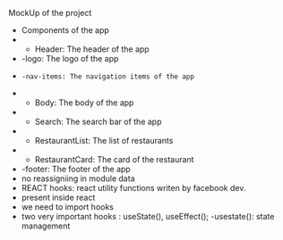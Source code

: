MockUp of the project

- Components of the app
- - Header: The header of the app
- -logo: The logo of the app
-     -nav-items: The navigation items of the app
- - Body: The body of the app
- - Search: The search bar of the app
- - RestaurantList: The list of restaurants
- - RestaurantCard: The card of the restaurant
- -footer: The footer of the app
- no reassigniing in module data
- REACT hooks: react utility functions writen by facebook dev.
- present inside react
- we need to import hooks
- two very important hooks : useState(), useEffect();
  -usestate(): state management
